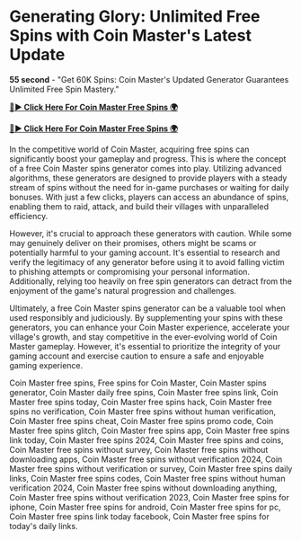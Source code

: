 # Generating Glory: Unlimited Free Spins with Coin Master's Latest Update

**55 second** - "Get 60K Spins: Coin Master's Updated Generator Guarantees Unlimited Free Spin Mastery."


[**🔴► Click Here For Coin Master Free Spins 🌍**](https://jimaddadel.github.io/Coin)

[**🔴► Click Here For Coin Master Free Spins 🌍**](https://jimaddadel.github.io/Coin)
 
In the competitive world of Coin Master, acquiring free spins can significantly boost your gameplay and progress. This is where the concept of a free Coin Master spins generator comes into play. Utilizing advanced algorithms, these generators are designed to provide players with a steady stream of spins without the need for in-game purchases or waiting for daily bonuses. With just a few clicks, players can access an abundance of spins, enabling them to raid, attack, and build their villages with unparalleled efficiency.

However, it's crucial to approach these generators with caution. While some may genuinely deliver on their promises, others might be scams or potentially harmful to your gaming account. It's essential to research and verify the legitimacy of any generator before using it to avoid falling victim to phishing attempts or compromising your personal information. Additionally, relying too heavily on free spin generators can detract from the enjoyment of the game's natural progression and challenges.

Ultimately, a free Coin Master spins generator can be a valuable tool when used responsibly and judiciously. By supplementing your spins with these generators, you can enhance your Coin Master experience, accelerate your village's growth, and stay competitive in the ever-evolving world of Coin Master gameplay. However, it's essential to prioritize the integrity of your gaming account and exercise caution to ensure a safe and enjoyable gaming experience.

Coin Master free spins, Free spins for Coin Master, Coin Master spins generator, Coin Master daily free spins, Coin Master free spins link, Coin Master free spins today, Coin Master free spins hack, Coin Master free spins no verification, Coin Master free spins without human verification, Coin Master free spins cheat, Coin Master free spins promo code, Coin Master free spins glitch, Coin Master free spins app, Coin Master free spins link today, Coin Master free spins 2024, Coin Master free spins and coins, Coin Master free spins without survey, Coin Master free spins without downloading apps, Coin Master free spins without verification 2024, Coin Master free spins without verification or survey, Coin Master free spins daily links, Coin Master free spins codes, Coin Master free spins without human verification 2024, Coin Master free spins without downloading anything, Coin Master free spins without verification 2023, Coin Master free spins for iphone, Coin Master free spins for android, Coin Master free spins for pc, Coin Master free spins link today facebook, Coin Master free spins for today's daily links.
